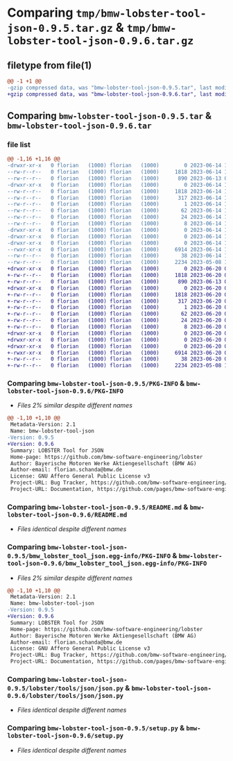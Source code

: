 # Comparing `tmp/bmw-lobster-tool-json-0.9.5.tar.gz` & `tmp/bmw-lobster-tool-json-0.9.6.tar.gz`

## filetype from file(1)

```diff
@@ -1 +1 @@
-gzip compressed data, was "bmw-lobster-tool-json-0.9.5.tar", last modified: Wed Jun 14 14:03:20 2023, max compression
+gzip compressed data, was "bmw-lobster-tool-json-0.9.6.tar", last modified: Tue Jun 20 07:30:14 2023, max compression
```

## Comparing `bmw-lobster-tool-json-0.9.5.tar` & `bmw-lobster-tool-json-0.9.6.tar`

### file list

```diff
@@ -1,16 +1,16 @@
-drwxr-xr-x   0 florian   (1000) florian   (1000)        0 2023-06-14 14:03:20.669661 bmw-lobster-tool-json-0.9.5/
--rw-r--r--   0 florian   (1000) florian   (1000)     1818 2023-06-14 14:03:20.669661 bmw-lobster-tool-json-0.9.5/PKG-INFO
--rw-r--r--   0 florian   (1000) florian   (1000)      890 2023-06-13 09:17:37.000000 bmw-lobster-tool-json-0.9.5/README.md
-drwxr-xr-x   0 florian   (1000) florian   (1000)        0 2023-06-14 14:03:20.669661 bmw-lobster-tool-json-0.9.5/bmw_lobster_tool_json.egg-info/
--rw-r--r--   0 florian   (1000) florian   (1000)     1818 2023-06-14 14:03:20.000000 bmw-lobster-tool-json-0.9.5/bmw_lobster_tool_json.egg-info/PKG-INFO
--rw-r--r--   0 florian   (1000) florian   (1000)      317 2023-06-14 14:03:20.000000 bmw-lobster-tool-json-0.9.5/bmw_lobster_tool_json.egg-info/SOURCES.txt
--rw-r--r--   0 florian   (1000) florian   (1000)        1 2023-06-14 14:03:20.000000 bmw-lobster-tool-json-0.9.5/bmw_lobster_tool_json.egg-info/dependency_links.txt
--rw-r--r--   0 florian   (1000) florian   (1000)       62 2023-06-14 14:03:20.000000 bmw-lobster-tool-json-0.9.5/bmw_lobster_tool_json.egg-info/entry_points.txt
--rw-r--r--   0 florian   (1000) florian   (1000)       24 2023-06-14 14:03:20.000000 bmw-lobster-tool-json-0.9.5/bmw_lobster_tool_json.egg-info/requires.txt
--rw-r--r--   0 florian   (1000) florian   (1000)        8 2023-06-14 14:03:20.000000 bmw-lobster-tool-json-0.9.5/bmw_lobster_tool_json.egg-info/top_level.txt
-drwxr-xr-x   0 florian   (1000) florian   (1000)        0 2023-06-14 14:03:20.669661 bmw-lobster-tool-json-0.9.5/lobster/
-drwxr-xr-x   0 florian   (1000) florian   (1000)        0 2023-06-14 14:03:20.669661 bmw-lobster-tool-json-0.9.5/lobster/tools/
-drwxr-xr-x   0 florian   (1000) florian   (1000)        0 2023-06-14 14:03:20.669661 bmw-lobster-tool-json-0.9.5/lobster/tools/json/
--rwxr-xr-x   0 florian   (1000) florian   (1000)     6914 2023-06-14 14:03:20.000000 bmw-lobster-tool-json-0.9.5/lobster/tools/json/json.py
--rw-r--r--   0 florian   (1000) florian   (1000)       38 2023-06-14 14:03:20.669661 bmw-lobster-tool-json-0.9.5/setup.cfg
--rw-r--r--   0 florian   (1000) florian   (1000)     2234 2023-05-08 15:03:18.000000 bmw-lobster-tool-json-0.9.5/setup.py
+drwxr-xr-x   0 florian   (1000) florian   (1000)        0 2023-06-20 07:30:14.720900 bmw-lobster-tool-json-0.9.6/
+-rw-r--r--   0 florian   (1000) florian   (1000)     1818 2023-06-20 07:30:14.720900 bmw-lobster-tool-json-0.9.6/PKG-INFO
+-rw-r--r--   0 florian   (1000) florian   (1000)      890 2023-06-13 09:17:37.000000 bmw-lobster-tool-json-0.9.6/README.md
+drwxr-xr-x   0 florian   (1000) florian   (1000)        0 2023-06-20 07:30:14.720900 bmw-lobster-tool-json-0.9.6/bmw_lobster_tool_json.egg-info/
+-rw-r--r--   0 florian   (1000) florian   (1000)     1818 2023-06-20 07:30:14.000000 bmw-lobster-tool-json-0.9.6/bmw_lobster_tool_json.egg-info/PKG-INFO
+-rw-r--r--   0 florian   (1000) florian   (1000)      317 2023-06-20 07:30:14.000000 bmw-lobster-tool-json-0.9.6/bmw_lobster_tool_json.egg-info/SOURCES.txt
+-rw-r--r--   0 florian   (1000) florian   (1000)        1 2023-06-20 07:30:14.000000 bmw-lobster-tool-json-0.9.6/bmw_lobster_tool_json.egg-info/dependency_links.txt
+-rw-r--r--   0 florian   (1000) florian   (1000)       62 2023-06-20 07:30:14.000000 bmw-lobster-tool-json-0.9.6/bmw_lobster_tool_json.egg-info/entry_points.txt
+-rw-r--r--   0 florian   (1000) florian   (1000)       24 2023-06-20 07:30:14.000000 bmw-lobster-tool-json-0.9.6/bmw_lobster_tool_json.egg-info/requires.txt
+-rw-r--r--   0 florian   (1000) florian   (1000)        8 2023-06-20 07:30:14.000000 bmw-lobster-tool-json-0.9.6/bmw_lobster_tool_json.egg-info/top_level.txt
+drwxr-xr-x   0 florian   (1000) florian   (1000)        0 2023-06-20 07:30:14.720900 bmw-lobster-tool-json-0.9.6/lobster/
+drwxr-xr-x   0 florian   (1000) florian   (1000)        0 2023-06-20 07:30:14.720900 bmw-lobster-tool-json-0.9.6/lobster/tools/
+drwxr-xr-x   0 florian   (1000) florian   (1000)        0 2023-06-20 07:30:14.720900 bmw-lobster-tool-json-0.9.6/lobster/tools/json/
+-rwxr-xr-x   0 florian   (1000) florian   (1000)     6914 2023-06-20 07:30:14.000000 bmw-lobster-tool-json-0.9.6/lobster/tools/json/json.py
+-rw-r--r--   0 florian   (1000) florian   (1000)       38 2023-06-20 07:30:14.720900 bmw-lobster-tool-json-0.9.6/setup.cfg
+-rw-r--r--   0 florian   (1000) florian   (1000)     2234 2023-05-08 15:03:18.000000 bmw-lobster-tool-json-0.9.6/setup.py
```

### Comparing `bmw-lobster-tool-json-0.9.5/PKG-INFO` & `bmw-lobster-tool-json-0.9.6/PKG-INFO`

 * *Files 2% similar despite different names*

```diff
@@ -1,10 +1,10 @@
 Metadata-Version: 2.1
 Name: bmw-lobster-tool-json
-Version: 0.9.5
+Version: 0.9.6
 Summary: LOBSTER Tool for JSON
 Home-page: https://github.com/bmw-software-engineering/lobster
 Author: Bayerische Motoren Werke Aktiengesellschaft (BMW AG)
 Author-email: florian.schanda@bmw.de
 License: GNU Affero General Public License v3
 Project-URL: Bug Tracker, https://github.com/bmw-software-engineering/lobster/issues
 Project-URL: Documentation, https://github.com/pages/bmw-software-engineering/lobster/
```

### Comparing `bmw-lobster-tool-json-0.9.5/README.md` & `bmw-lobster-tool-json-0.9.6/README.md`

 * *Files identical despite different names*

### Comparing `bmw-lobster-tool-json-0.9.5/bmw_lobster_tool_json.egg-info/PKG-INFO` & `bmw-lobster-tool-json-0.9.6/bmw_lobster_tool_json.egg-info/PKG-INFO`

 * *Files 2% similar despite different names*

```diff
@@ -1,10 +1,10 @@
 Metadata-Version: 2.1
 Name: bmw-lobster-tool-json
-Version: 0.9.5
+Version: 0.9.6
 Summary: LOBSTER Tool for JSON
 Home-page: https://github.com/bmw-software-engineering/lobster
 Author: Bayerische Motoren Werke Aktiengesellschaft (BMW AG)
 Author-email: florian.schanda@bmw.de
 License: GNU Affero General Public License v3
 Project-URL: Bug Tracker, https://github.com/bmw-software-engineering/lobster/issues
 Project-URL: Documentation, https://github.com/pages/bmw-software-engineering/lobster/
```

### Comparing `bmw-lobster-tool-json-0.9.5/lobster/tools/json/json.py` & `bmw-lobster-tool-json-0.9.6/lobster/tools/json/json.py`

 * *Files identical despite different names*

### Comparing `bmw-lobster-tool-json-0.9.5/setup.py` & `bmw-lobster-tool-json-0.9.6/setup.py`

 * *Files identical despite different names*

